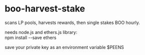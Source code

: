 # boo-harvest-stake

scans LP pools, harvests rewards, then single stakes BOO hourly.

needs node.js and ethers.js library:<br>
npm install --save ethers

save your private key as an environment variable $PEENS
